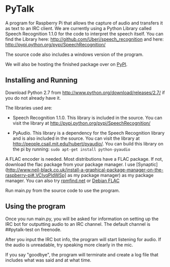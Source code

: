 PyTalk
======

A program for Raspberry Pi that allows the capture of audio and transfers it as text to an IRC client. We are currently using a Python Library called Speech Recognition 1.1.0 for the code to interpret the speech itself. You can find the Library here: http://github.com/Uberi/speech_recognition and here: http://pypi.python.org/pypi/SpeechRecognition/

The source code also includes a windows version of the program.

We will also be hosting the finished package over on [PyPI](https://pypi.python.org/pypi).

Installing and Running
--------
Download Python 2.7 from http://www.python.org/download/releases/2.7/ if you do not already have it.

The libraries used are:

  - Speech Recognition 1.1.0. This library is included in the source. You can visit the library at       http://pypi.python.org/pypi/SpeechRecognition/

  - PyAudio. This library is a dependency for the Speech Recognition library and is also included in the source. You can visit the library at http://people.csail.mit.edu/hubert/pyaudio/.
You can build this library on the pi by running: `sudo apt-get install python-pyaudio`

A FLAC encoder is needed. Most distributions have a FLAC package. If not, download the flac package from your package manager. I use [Synaptic](http://www.neil-black.co.uk/install-a-graphical-package-manager-on-the-raspberry-pi#.VCIyqPldWSp] as my package manager) as my package manager. You can also try [rpmfind.net](http://rpmfind.net/linux/rpm2html/search.php?query=flac) or [Debian FLAC](http://packages.debian.org/cgi-bin/search_packages.pl?keywords=flac&searchon=names&subword=1&version=all&release=all)

Run main.py from the source code to use the program.

Using the program
--------
Once you run main.py, you will be asked for information on setting up the IRC bot for outputting audio to an IRC channel. The default channel is ##pytalk-test on freenode.

After you input the IRC bot info, the program will start listening for audio. If the audio is unreadable, try speaking more clearly in the mic.

If you say "goodbye", the program will terminate and create a log file that includes what was said and at what time.
